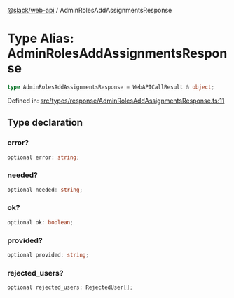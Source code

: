 [@slack/web-api](../index.md) / AdminRolesAddAssignmentsResponse

# Type Alias: AdminRolesAddAssignmentsResponse

```ts
type AdminRolesAddAssignmentsResponse = WebAPICallResult & object;
```

Defined in: [src/types/response/AdminRolesAddAssignmentsResponse.ts:11](https://github.com/slackapi/node-slack-sdk/blob/main/packages/web-api/src/types/response/AdminRolesAddAssignmentsResponse.ts#L11)

## Type declaration

### error?

```ts
optional error: string;
```

### needed?

```ts
optional needed: string;
```

### ok?

```ts
optional ok: boolean;
```

### provided?

```ts
optional provided: string;
```

### rejected\_users?

```ts
optional rejected_users: RejectedUser[];
```
